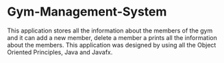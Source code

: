 # Gym-Management-System
This application stores all the information about the members of the gym  and it can add a new member, delete a member a prints all the  information about the members. This application was designed by using  all the Object Oriented Principles, Java and Javafx.
